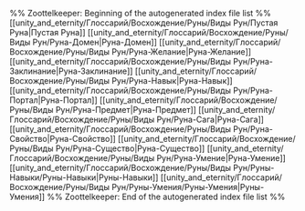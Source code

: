 %% Zoottelkeeper: Beginning of the autogenerated index file list  %%
 [[unity_and_eternity/Глоссарий/Восхождение/Руны/Виды Рун/Пустая Руна|Пустая Руна]]
 [[unity_and_eternity/Глоссарий/Восхождение/Руны/Виды Рун/Руна-Домен|Руна-Домен]]
 [[unity_and_eternity/Глоссарий/Восхождение/Руны/Виды Рун/Руна-Желание|Руна-Желание]]
 [[unity_and_eternity/Глоссарий/Восхождение/Руны/Виды Рун/Руна-Заклинание|Руна-Заклинание]]
 [[unity_and_eternity/Глоссарий/Восхождение/Руны/Виды Рун/Руна-Навык|Руна-Навык]]
 [[unity_and_eternity/Глоссарий/Восхождение/Руны/Виды Рун/Руна-Портал|Руна-Портал]]
 [[unity_and_eternity/Глоссарий/Восхождение/Руны/Виды Рун/Руна-Предмет|Руна-Предмет]]
 [[unity_and_eternity/Глоссарий/Восхождение/Руны/Виды Рун/Руна-Сага|Руна-Сага]]
 [[unity_and_eternity/Глоссарий/Восхождение/Руны/Виды Рун/Руна-Свойство|Руна-Свойство]]
 [[unity_and_eternity/Глоссарий/Восхождение/Руны/Виды Рун/Руна-Существо|Руна-Существо]]
 [[unity_and_eternity/Глоссарий/Восхождение/Руны/Виды Рун/Руна-Умение|Руна-Умение]]
 [[unity_and_eternity/Глоссарий/Восхождение/Руны/Виды Рун/Руны-Навыки/Руны-Навыки|Руны-Навыки]]
 [[unity_and_eternity/Глоссарий/Восхождение/Руны/Виды Рун/Руны-Умения/Руны-Умения|Руны-Умения]]
%% Zoottelkeeper: End of the autogenerated index file list  %%

